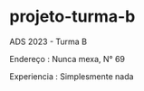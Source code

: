 # projeto-turma-b
ADS 2023 - Turma B

Endereço : Nunca mexa, N° 69

Experiencia : Simplesmente nada

